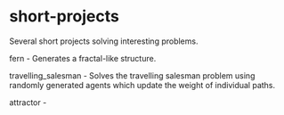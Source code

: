 # short-projects
Several short projects solving interesting problems.

fern - Generates a fractal-like structure.

travelling_salesman - Solves the travelling salesman problem using randomly generated agents which update the weight of individual paths.

attractor -

